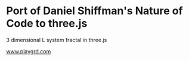 # Port of Daniel Shiffman's Nature of Code to three.js 

3 dimensional L system fractal in three.js

www.playgrd.com


